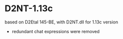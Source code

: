 # D2NT-1.13c
based on D2Etal 145-BE, with D2NT.dll for 1.13c version

* redundant chat expressions were removed
